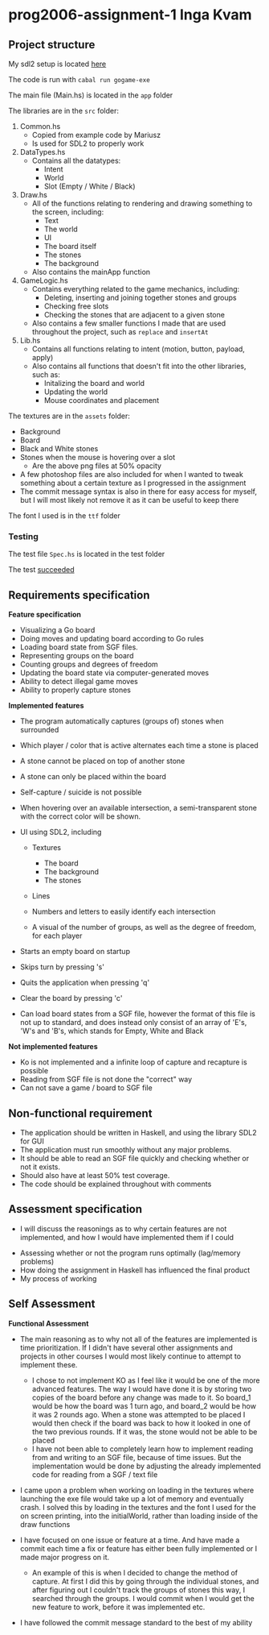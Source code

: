 # prog2006-assignment-1 Inga Kvam

## Project structure

My sdl2 setup is located [here](https://github.com/ingakv/sdlpain)

The code is run with `cabal run gogame-exe`

The main file (Main.hs) is located in the `app` folder

The libraries are in the `src` folder:

1. Common.hs
   - Copied from example code by Mariusz
   - Is used for SDL2 to properly work
2. DataTypes.hs
   - Contains all the datatypes:
     - Intent
     - World
     - Slot (Empty / White / Black)
3. Draw.hs
   - All of the functions relating to rendering and drawing something to the screen, including:
     - Text
     - The world
     - UI
     - The board itself
     - The stones
     - The background
   - Also contains the mainApp function
4. GameLogic.hs
   - Contains everything related to the game mechanics, including:
     - Deleting, inserting and joining together stones and groups
     - Checking free slots
     - Checking the stones that are adjacent to a given stone
   - Also contains a few smaller functions I made that are used throughout the project, such as `replace` and `insertAt`
5. Lib.hs
   - Contains all functions relating to intent (motion, button, payload, apply)
   - Also contains all functions that doesn't fit into the other libraries, such as:
     - Initalizing the board and world
     - Updating the world
     - Mouse coordinates and placement

The textures are in the `assets` folder:

- Background
- Board
- Black and White stones
- Stones when the mouse is hovering over a slot
  - Are the above png files at 50% opacity
- A few photoshop files are also included for when I wanted to tweak something about a certain texture as I progressed in the assignment
- The commit message syntax is also in there for easy access for myself, but I will most likely not remove it as it can be useful to keep there

The font I used is in the `ttf` folder

### Testing

The test file `Spec.hs` is located in the test folder

The test [succeeded](test/gogame-0.1.0.0-gogame-test.log)

## Requirements specification

**Feature specification**

* Visualizing a Go board
* Doing moves and updating board according to Go rules
* Loading board state from SGF files.
* Representing groups on the board
* Counting groups and degrees of freedom
* Updating the board state via computer-generated moves
* Ability to detect illegal game moves
* Ability to properly capture stones

**Implemented features**

* The program automatically captures (groups of) stones when surrounded
* Which player / color that is active alternates each time a stone is placed
* A stone cannot be placed on top of another stone
* A stone can only be placed within the board
* Self-capture / suicide is not possible
* When hovering over an available intersection, a semi-transparent stone with the correct color will be shown.
* UI using SDL2, including

  * Textures

    * The board
    * The background
    * The stones
  * Lines
  * Numbers and letters to easily identify each intersection
  * A visual of the number of groups, as well as the degree of freedom, for each player
* Starts an empty board on startup
* Skips turn by pressing 's'
* Quits the application when pressing 'q'
* Clear the board by pressing 'c'
* Can load board states from a SGF file, however the format of this file is not up to standard, and does instead only consist of an array of 'E's, 'W's and 'B's, which stands for Empty, White and Black

**Not implemented features**

* Ko is not implemented and a infinite loop of capture and recapture is possible
* Reading from SGF file is not done the "correct" way
* Can not save a game / board to SGF file

## Non-functional requirement

* The application should be written in Haskell, and using the library SDL2 for GUI
* The application must run smoothly without any major problems.
* It should be able to read an SGF file quickly and checking whether or not it exists.
* Should also have at least 50% test coverage.
* The code should be explained throughout with comments

## Assessment specification

- I will discuss the reasonings as to why certain features are not implemented, and how I would have implemented them if I could

* Assessing whether or not the program runs optimally (lag/memory problems)
* How doing the assignment in Haskell has influenced the final product
* My process of working

## Self Assessment

**Functional Assessment**

- The main reasoning as to why not all of the features are implemented is time prioritization. If I didn't have several other assignments and projects in other courses I would most likely continue to attempt to implement these.

  - I chose to not implement KO as I feel like it would be one of the more advanced features. The way I would have done it is by storing two copies of the board before any change was made to it. So board_1 would be how the board was 1 turn ago, and board_2 would be how it was 2 rounds ago. When a stone was attempted to be placed I would then check if the board was back to how it looked in one of the two previous rounds. If it was, the stone would not be able to be placed
  - I have not been able to completely learn how to implement reading from and writing to an SGF file, because of time issues. But the implementation would be done by adjusting the already implemented code for reading from a SGF / text file
- I came upon a problem when working on loading in the textures where launching the exe file would take up a lot of memory and eventually crash. I solved this by loading in the textures and the font I used for the on screen printing, into the initialWorld, rather than loading inside of the draw functions
- I have focused on one issue or feature at a time. And have made a commit each time a fix or feature has either been fully implemented or I made major progress on it.

  - An example of this is when I decided to change the method of capture. At first I did this by going through the individual stones, and after figuring out I couldn't track the groups of stones this way, I searched through the groups. I would commit when I would get the new feature to work, before it was implemented etc.
- I have followed the commit message standard to the best of my ability
